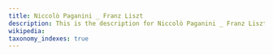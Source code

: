 ```yaml
---
title: Niccolò Paganini _ Franz Liszt
description: This is the description for Niccolò Paganini _ Franz Liszt
wikipedia: 
taxonomy_indexes: true
---
```

